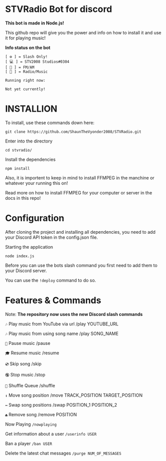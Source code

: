 # **STVRadio Bot for discord**

**This bot is made in Node.js!**

This github repo will give you the power and info on how to install it and use it for playing music!

**Info status on the bot**

```
[ ⚙️ ] = Slash Only!
[ 💻 ] = STV2008 Studios#0304
[ 📡 ] = FM/AM
[ 🤖 ] = Radio/Music

Running right now:

Not yet currently!
```

# INSTALLION

To install, use these commands down here:

```
git clone https://github.com/ShaunTheVyonder2008/STVRadio.git
```

Enter into the directory

```
cd stvradio/
```

Install the dependencies
```
npm install
```

Also, it is importent to keep in mind to install FFMPEG in the manchine or whatever your running this on!

Read more on how to install FFMPEG for your computer or server in the docs in this repo!


# Configuration


After cloning the project and installing all dependencies, you need to add your Discord API token in the config.json file.


Starting the application


```
node index.js
```

Before you can use the bots slash command you first need to add them to your Discord server. 

You can use the ```!deploy``` command to do so.


# Features & Commands

Note: **The repository now uses the new Discord slash commands**

`🎶` Play music from YouTube via url
/play YOUTUBE_URL

`🎶` Play music from using song name
/play SONG_NAME

`📃` Pause music
/pause

`🎓` Resume music
/resume

`💿` Skip song
/skip

`🔇` Stop music
/stop

`🔀` Shuffle Queue
/shuffle

`↕` Move song position
/move TRACK_POSITION TARGET_POSITION

`↔️` Swap song positions
/swap POSITION_1 POSITION_2

`⏏️` Remove song
/remove POSITION


Now Playing `/nowplaying`

Get information about a user `/userinfo USER`

Ban a player `/ban USER`

Delete the latest chat messages `/purge NUM_OF_MESSAGES`
